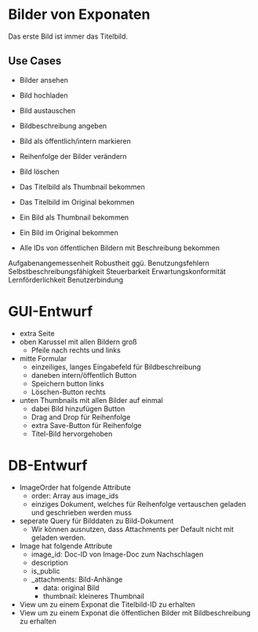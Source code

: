 # Bilder von Exponaten

Das erste Bild ist immer das Titelbild.

## Use Cases
- Bilder ansehen
- Bild hochladen
- Bild austauschen
- Bildbeschreibung angeben
- Bild als öffentlich/intern markieren
- Reihenfolge der Bilder verändern
- Bild löschen

- Das Titelbild als Thumbnail bekommen
- Das Titelbild im Original bekommen
- Ein Bild als Thumbnail bekommen
- Ein Bild im Original bekommen
- Alle IDs von öffentlichen Bildern mit Beschreibung bekommen

Aufgabenangemessenheit
Robustheit ggü. Benutzungsfehlern
Selbstbeschreibungsfähigkeit
Steuerbarkeit
Erwartungskonformität
Lernförderlichkeit
Benutzerbindung

# GUI-Entwurf
- extra Seite
- oben Karussel mit allen Bildern groß
  - Pfeile nach rechts und links
- mitte Formular
  - einzeiliges, langes Eingabefeld für Bildbeschreibung
  - daneben intern/öffentlich Button
  - Speichern button links
  - Löschen-Button rechts
- unten Thumbnails mit allen Bilder auf einmal
  - dabei Bild hinzufügen Button
  - Drag and Drop für Reihenfolge
  - extra Save-Button für Reihenfolge
  - Titel-Bild hervorgehoben

# DB-Entwurf
- ImageOrder hat folgende Attribute
  - order: Array aus image_ids
  - einziges Dokument, welches für Reihenfolge vertauschen geladen und geschrieben werden muss
- seperate Query für Bilddaten zu Bild-Dokument
  - Wir können ausnutzen, dass Attachments per Default nicht mit geladen werden.
- Image hat folgende Attribute
  - image_id: Doc-ID von Image-Doc zum Nachschlagen
  - description
  - is_public
  - _attachments: Bild-Anhänge
    - data: original Bild
    - thumbnail: kleineres Thumbnail
- View um zu einem Exponat die Titelbild-ID zu erhalten
- View um zu einem Exponat die öffentlichen Bilder mit Bildbeschreibung zu erhalten
